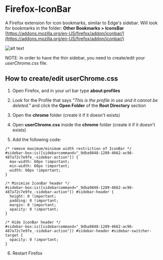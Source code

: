 # Firefox-IconBar
 A Firefox extension for icon bookmarks, similar to Edge's sidebar. Will look for bookmarks in the folder: **Other Bookmarks > IconsBar**
 [https://addons.mozilla.org/en-US/firefox/addon/iconbar/](https://addons.mozilla.org/en-US/firefox/addon/iconbar/)
 
 ![alt text](https://addons.mozilla.org/user-media/previews/full/284/284649.png "IconBar Preview")
 
 NOTE: In order to have the thin sidebar, you need to create/edit your _userChrome.css_ file.

## How to create/edit userChrome.css
1. Open Firefox, and in your url bar type **about:profiles**
   
3. Look for the Profile that says _"This is the profile in use and it cannot be deleted."_ and click the **Open Folder** of the **Root Directory** section
   
5. Open the **chrome** folder (create it if it doesn't exists)
   
7. Open **userChrome.css** inside the **chrome** folder (create it if it doesn't exists)
   
9. Add the following code:
```
/* remove maximum/minimum width restriction of IconBar */
#sidebar-box:is([sidebarcommand="_9dba9848-1289-4662-ac96-487a72c7e9fe_-sidebar-action"]) {
  max-width: 60px !important;
  min-width: 60px !important;
  width: 60px !important;
}

/* Minimize IconBar header */
#sidebar-box:is([sidebarcommand="_9dba9848-1289-4662-ac96-487a72c7e9fe_-sidebar-action"]) #sidebar-header {
  height: 0 !important;
  padding: 0 !important;
  margin: 0 !important;
  opacity: 0 !important;
}

/* Hide IconBar header */
#sidebar-box:is([sidebarcommand="_9dba9848-1289-4662-ac96-487a72c7e9fe_-sidebar-action"]) #sidebar-header #sidebar-switcher-target {
  opacity: 0 !important;
}
```

6. Restart Firefox
